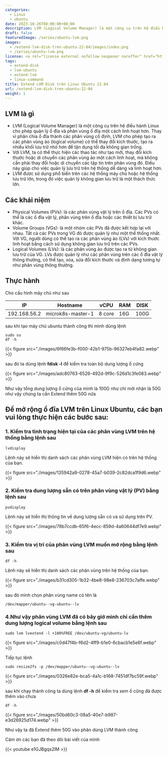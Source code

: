 ```yaml
---
categories:
  - Linux
  - ubuntu
date: 2023-10-26T08:00:00+08:00
description: LVM (Logical Volume Manager) là một công cụ trên hệ điều hành Linux cho phép quản lý ổ đĩa và phân vùng ổ đĩa một cách linh hoạt hơn. Thay vì phân chia ổ đĩa thành các phân vùng cố định, LVM cho phép tạo ra các phân vùng ảo (logical volume) có thể thay đổi kích thước, tạo ra nhiều khối lưu trữ nhỏ hơn để tận dụng tối đa không gian trống.
draft: false
featuredImage: /series/ubuntu-lvm.png
images:
  - /extend-lvm-disk-tren-ubuntu-22-04/images/index.png
  - /series/ubuntu-lvm.png
license: <a rel="license external nofollow noopener noreffer" href="https://creativecommons.org/licenses/by-nc/4.0/" target="_blank">CC BY-NC 4.0</a>
tags:
  - extend-disk
  - lvm-ubuntu
  - extend-lvm
  - linux-command
title: Extend LVM Disk trên Linux Ubuntu 22.04
url: /extend-lvm-disk-tren-ubuntu-22-04
weight: 1
---
```


## LVM là gì

- LVM (Logical Volume Manager) là một công cụ trên hệ điều hành Linux cho phép quản lý ổ đĩa và phân vùng ổ đĩa một cách linh hoạt hơn. Thay vì phân chia ổ đĩa thành các phân vùng cố định, LVM cho phép tạo ra các phân vùng ảo (logical volume) có thể thay đổi kích thước, tạo ra nhiều khối lưu trữ nhỏ hơn để tận dụng tối đa không gian trống.
- Với LVM, ta có thể thực hiện các thao tác như tạo mới, thay đổi kích thước hoặc di chuyển các phân vùng ảo một cách linh hoạt, mà không cần phải thay đổi hoặc di chuyển các tập tin trên phân vùng đó. Điều này giúp cho việc quản lý lưu trữ trên hệ thống dễ dàng và linh hoạt hơn.
- LVM được sử dụng phổ biến trên các hệ thống máy chủ hoặc hệ thống lưu trữ lớn, trong đó việc quản lý không gian lưu trữ là một thách thức lớn.

## Các khái niệm

- Physical Volumes (PVs): là các phân vùng vật lý trên ổ đĩa. Các PVs có thể là các ổ đĩa vật lý, phân vùng trên ổ đĩa hoặc các thiết bị lưu trữ khác.
- Volume Groups (VGs): là một nhóm các PVs đã được kết hợp lại với nhau. Tất cả các PVs trong VG đó được quản lý như một thể thống nhất. Với VG, người dùng có thể tạo ra các phân vùng ảo (LVs) với kích thước linh hoạt bằng cách sử dụng không gian lưu trữ trên các PVs.
- Logical Volumes (LVs): là các phân vùng ảo được tạo ra từ không gian lưu trữ của VG. LVs được quản lý như các phân vùng trên các ổ đĩa vật lý thông thường, có thể tạo, xóa, sửa đổi kích thước và định dạng tương tự như phân vùng thông thường.

## Thực hành

Cho cấu hình máy chủ như sau

| IP           | Hostname          | vCPU   | RAM | DISK |
| ------------ | ----------------- | ------ | --- | ---- |
| 192.168.56.2 | microk8s-master-1 | 8 core | 16G | 100G |

sau khi tạo máy chủ ubuntu thành công thì mình dùng lệnh

```shell
sudo su
df -h
```

{{< figure src="./images/6f66fe3b-f000-42b1-975b-96327eb4fa82.webp" >}}

sau đó ta dùng lệnh **fdisk -l** để kiểm tra toàn bộ dung lượng ổ cứng

{{< figure src="./images/adc80763-6526-492d-9f9c-526d1c3fe083.webp" >}}

Như vậy tổng dung lượng ổ cứng của mình là 100G như chỉ mới nhận là 50G như vậy chúng ta cần Extend thêm 50G nữa

## Để mở rộng ổ đĩa LVM trên Linux Ubuntu, các bạn vui lòng thực hiện các bước sau:

### 1. Kiểm tra tình trạng hiện tại của các phân vùng LVM trên hệ thống bằng lệnh sau

```shell
lvdisplay
```

Lệnh này sẽ hiển thị danh sách các phân vùng LVM hiện có trên hệ thống của bạn.

{{< figure src="./images/135942a9-0278-45a7-b039-2c82dca1f9d6.webp" >}}

### 2. Kiểm tra dung lượng sẵn có trên phân vùng vật lý (PV) bằng lệnh sau

```shell
pvdisplay
```

Lệnh này sẽ hiển thị thông tin về dung lượng sẵn có và sử dụng trên PV.

{{< figure src="./images/78b7ccdb-65f6-4ecc-859d-4a60644df7e9.webp" >}}

### 3. Kiểm tra vị trí của phân vùng LVM muốn mở rộng bằng lệnh sau

```shell
df -h
```

Lệnh này sẽ hiển thị danh sách các phân vùng trên hệ thống của bạn.

{{< figure src="./images/b31cd305-1b32-4be8-98e8-236703c7affe.webp" >}}

sau đó mình chọn phân vùng name có tên là

```shell
/dev/mapper/ubuntu--vg-ubuntu--lv
```

### 4.Như vậy phân vùng LVM đã có bây giờ mình chỉ cần thêm dung lượng logical volume bằng lệnh sau

```shell
sudo lvm lvextend -l +100%FREE /dev/ubuntu-vg/ubuntu-lv
```

{{< figure src="./images/c0d47f4b-f6d2-4ff9-b1e0-6cbacb1e5e6f.webp" >}}

Tiếp tục lệnh

```shell
sudo resize2fs -p /dev/mapper/ubuntu--vg-ubuntu--lv
```

{{< figure src="./images/0326e82e-bca5-4a1c-b168-7451df7bc59f.webp" >}}

sau khi chạy thành công ta dùng lệnh **df -h** để kiểm tra xem ổ cững đã được thêm vào chưa

```shell
df -h
```

{{< figure src="./images/50bd60c3-08a5-40e7-b987-e3d26925d174.webp" >}}

Như vậy ta đã Extend thêm 50G vào phân dùng LVM thành công

Cảm ơn các bạn đã theo dõi bài viết của mình

{{< youtube e1GJBgqs2lM >}}
